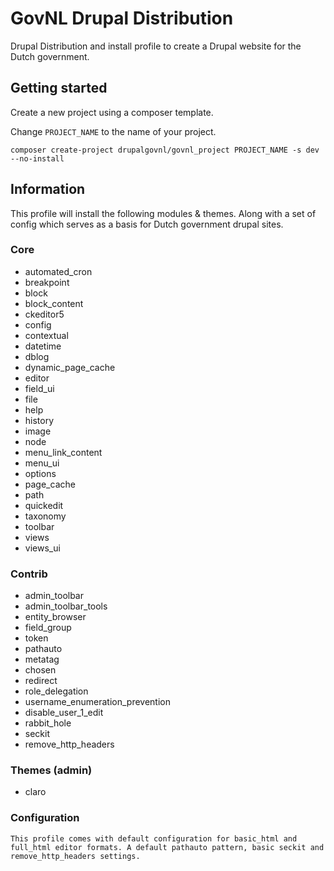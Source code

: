 # GovNL Drupal Distribution

Drupal Distribution and install profile to create a Drupal website for the
Dutch government.

## Getting started

Create a new project using a composer template.

Change `PROJECT_NAME` to the name of your project.

```
composer create-project drupalgovnl/govnl_project PROJECT_NAME -s dev --no-install
```
## Information

This profile will install the following modules & themes. Along with a set of config which serves as a basis for Dutch government drupal sites.

### Core

  - automated_cron
  - breakpoint
  - block
  - block_content
  - ckeditor5
  - config
  - contextual
  - datetime
  - dblog
  - dynamic_page_cache
  - editor
  - field_ui
  - file
  - help
  - history
  - image
  - node
  - menu_link_content
  - menu_ui
  - options
  - page_cache
  - path
  - quickedit
  - taxonomy
  - toolbar
  - views
  - views_ui

### Contrib

  - admin_toolbar
  - admin_toolbar_tools
  - entity_browser
  - field_group
  - token
  - pathauto
  - metatag
  - chosen
  - redirect
  - role_delegation
  - username_enumeration_prevention
  - disable_user_1_edit
  - rabbit_hole
  - seckit
  - remove_http_headers

### Themes (admin)

  - claro

### Configuration

    This profile comes with default configuration for basic_html and full_html editor formats. A default pathauto pattern, basic seckit and remove_http_headers settings.
